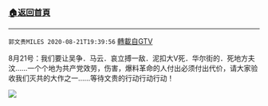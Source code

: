 ﻿###  [:house:返回首頁](https://github.com/ourhimalayas/txt)
---

`郭文贵MILES 2020-08-21T19:39:56` [轉載自GTV](https://gtv.org/web/#/UserInfo/5e596957357cc612d35a8044)

8月21号：我们要让吴争．马云．哀立搏一敌．泥扣大V死．华尔街的．死地方夫汶……一个个地为共产党效劳，伤害，爆料革命的人付出必须付出代价，请大家验收我们灭共的大作之一……等待文贵的行动行动行动！

[![](https://filegroup.gtv.org/cdn-cgi/image/width=600/https://filegroup.gtv.org/group3/web/20200822/05/16/0/b51833529649a6ea4aa56af99ba8ef0a.png)](https://filegroup.gtv.org/group3/default/20200821/19/39/0/deeabf40929d614bae0f13c719fea8f5.MOV)
